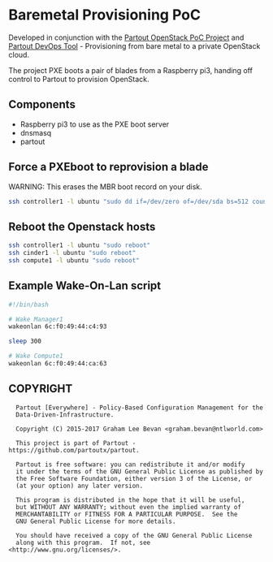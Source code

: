 # Baremetal Provisioning PoC

Developed in conjunction with the [Partout OpenStack PoC Project](https://github.com/gbevan/partout_openstack_poc) and
[Partout DevOps Tool](https://github.com/partoutx/partout) - Provisioning from bare metal to a private OpenStack cloud.

The project PXE boots a pair of blades from a Raspberry pi3, handing off control to Partout to provision OpenStack.

## Components

* Raspberry pi3 to use as the PXE boot server
* dnsmasq
* partout

## Force a PXEboot to reprovision a blade
WARNING: This erases the MBR boot record on your disk.
```bash
ssh controller1 -l ubuntu "sudo dd if=/dev/zero of=/dev/sda bs=512 count=1 && sudo reboot"; ssh cinder1 -l ubuntu "sudo dd if=/dev/zero of=/dev/sda bs=512 count=1 && sudo reboot"; ssh compute1 -l ubuntu "sudo dd if=/dev/zero of=/dev/sda bs=512 count=1 && sudo reboot"
```

## Reboot the Openstack hosts
```bash
ssh controller1 -l ubuntu "sudo reboot"
ssh cinder1 -l ubuntu "sudo reboot"
ssh compute1 -l ubuntu "sudo reboot"
```

## Example Wake-On-Lan script
```bash
#!/bin/bash

# Wake Manager1
wakeonlan 6c:f0:49:44:c4:93

sleep 300

# Wake Compute1
wakeonlan 6c:f0:49:44:ca:63
```

COPYRIGHT
---------
```
  Partout [Everywhere] - Policy-Based Configuration Management for the
  Data-Driven-Infrastructure.

  Copyright (C) 2015-2017 Graham Lee Bevan <graham.bevan@ntlworld.com>

  This project is part of Partout - https://github.com/partoutx/partout.

  Partout is free software: you can redistribute it and/or modify
  it under the terms of the GNU General Public License as published by
  the Free Software Foundation, either version 3 of the License, or
  (at your option) any later version.

  This program is distributed in the hope that it will be useful,
  but WITHOUT ANY WARRANTY; without even the implied warranty of
  MERCHANTABILITY or FITNESS FOR A PARTICULAR PURPOSE.  See the
  GNU General Public License for more details.

  You should have received a copy of the GNU General Public License
  along with this program.  If not, see <http://www.gnu.org/licenses/>.
```
